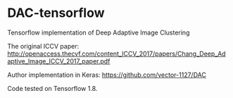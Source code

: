 # DAC-tensorflow
Tensorflow implementation of Deep Adaptive Image Clustering

The original ICCV paper: http://openaccess.thecvf.com/content_ICCV_2017/papers/Chang_Deep_Adaptive_Image_ICCV_2017_paper.pdf

Author implementation in Keras: https://github.com/vector-1127/DAC

Code tested on Tensorflow 1.8.
